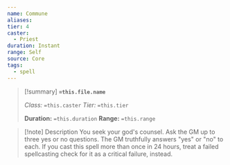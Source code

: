```yaml
---
name: Commune
aliases: 
tier: 4
caster:
  - Priest
duration: Instant
range: Self
source: Core
tags:
  - spell
---
```


> [!summary] **`=this.file.name`**
> 
> *Class:* `=this.caster`
> *Tier:* `=this.tier`
> 
> **Duration:** `=this.duration`
> **Range:** `=this.range`

>[!note] Description
> You seek your god's counsel. Ask the GM up to three yes or no questions. The GM truthfully answers "yes" or "no" to each. If you cast this spell more than once in 24 hours, treat a failed spellcasting check for it as a critical failure, instead.